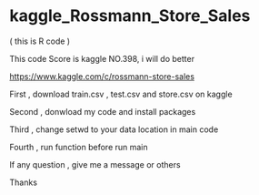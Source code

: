 # kaggle_Rossmann_Store_Sales

( this is R code )

This code Score is kaggle NO.398, i will do better

https://www.kaggle.com/c/rossmann-store-sales

First , download train.csv , test.csv and store.csv on kaggle

Second , donwload my code and install packages

Third , change setwd to your data location in main code

Fourth , run function before run main

If any question , give me a message or others

Thanks
